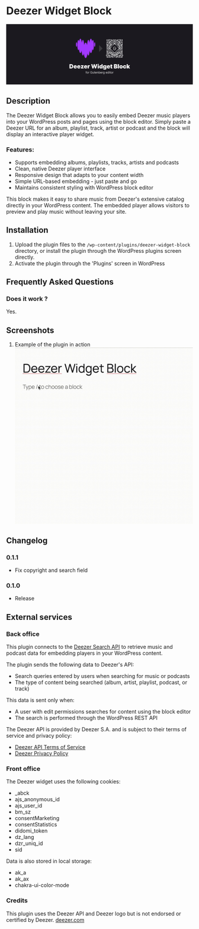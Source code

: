 # Deezer Widget Block

![ Deezer Widget Block ](https://github.com/n-langle/deezer-widget-block/blob/develop/.wordpress-org/banner-1544x500.png)

## Description

The Deezer Widget Block allows you to easily embed Deezer music players into your WordPress posts and pages using the block editor. Simply paste a Deezer URL for an album, playlist, track, artist or podcast and the block will display an interactive player widget.

### Features:
* Supports embedding albums, playlists, tracks, artists and podcasts
* Clean, native Deezer player interface
* Responsive design that adapts to your content width
* Simple URL-based embedding - just paste and go
* Maintains consistent styling with WordPress block editor

This block makes it easy to share music from Deezer's extensive catalog directly in your WordPress content. The embedded player allows visitors to preview and play music without leaving your site.


## Installation

1. Upload the plugin files to the `/wp-content/plugins/deezer-widget-block` directory, or install the plugin through the WordPress plugins screen directly.
1. Activate the plugin through the 'Plugins' screen in WordPress


## Frequently Asked Questions

### Does it work ?

Yes.

## Screenshots

1. Example of the plugin in action
![screenshot-1](https://github.com/n-langle/deezer-widget-block/blob/develop/.wordpress-org/screenshot-1.gif)

## Changelog

### 0.1.1
* Fix copyright and search field

### 0.1.0
* Release

## External services

### Back office
This plugin connects to the [Deezer Search API](https://developers.deezer.com/api/search) to retrieve music and podcast data for embedding players in your WordPress content.

The plugin sends the following data to Deezer's API:
* Search queries entered by users when searching for music or podcasts
* The type of content being searched (album, artist, playlist, podcast, or track)

This data is sent only when:
* A user with edit permissions searches for content using the block editor
* The search is performed through the WordPress REST API

The Deezer API is provided by Deezer S.A. and is subject to their terms of service and privacy policy:
* [Deezer API Terms of Service](https://developers.deezer.com/termsofuse)
* [Deezer Privacy Policy](https://www.deezer.com/legal/personal-datas)

### Front office
The Deezer widget uses the following cookies:
* _abck
* ajs_anonymous_id
* ajs_user_id
* bm_sz
* consentMarketing
* consentStatistics
* didomi_token
* dz_lang
* dzr_uniq_id
* sid

Data is also stored in local storage:
* ak_a
* ak_ax
* chakra-ui-color-mode

### Credits
This plugin uses the Deezer API and Deezer logo but is not endorsed or certified by Deezer.
[deezer.com](https://www.deezer.com)